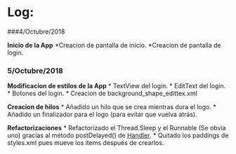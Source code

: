 # Log:

###4/Octubre/2018

   **Inicio de la App**
       *Creacion de pantalla de inicio.
       *Creacion de pantalla de login.

### 5/Octubre/2018
   **Modificacion de estilos de la App**
      * TextView del login.
      * EditText del login.
      * Botones del login.
      * Creacion de background_shape_edittex.xml

   **Creacion de hilos**
       * Añadido un hilo que se crea mientras dura el logo.
       * Añadido un finalizador para el logo (para evitar que vuelva atrás).

   **Refactorizaciones**
       * Refactorizado el Thread.Sleep y el Runnable (Se obvia uno) gracias al método postDelayed() de [Handler](https://developer.android.com/reference/android/os/Handler).
       * Quitado los paddings de styles.xml pues mueve los items después de crearlos.
